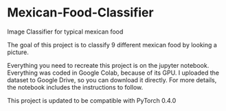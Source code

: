 # Mexican-Food-Classifier
Image Classifier for typical mexican food

The goal of this project is to classify 9 different mexican food by looking a picture.

Everything you need to recreate this project is on the jupyter notebook. Everything was coded in Google Colab, because of its GPU. I uploaded the dataset to Google Drive, so you can download it directly. For more details, the notebook includes the instructions to follow.

This project is updated to be compatible with PyTorch 0.4.0
